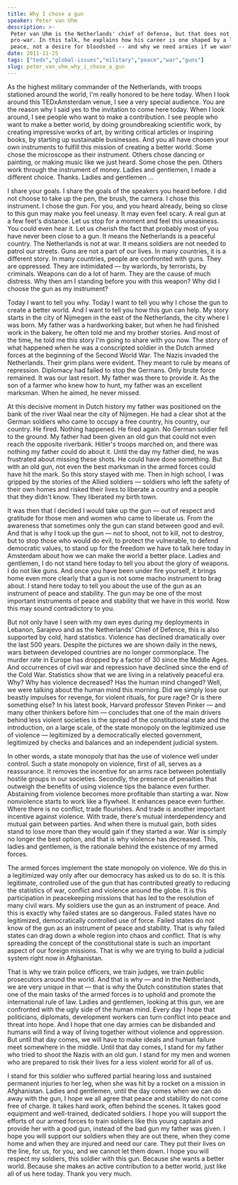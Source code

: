 ```yaml
---
title: Why I chose a gun
speaker: Peter van Uhm
description: >-
 Peter van Uhm is the Netherlands' chief of defense, but that does not mean he is
 pro-war. In this talk, he explains how his career is one shaped by a love of
 peace, not a desire for bloodshed -- and why we need armies if we want peace.
date: 2011-11-25
tags: ["tedx","global-issues","military","peace","war","guns"]
slug: peter_van_uhm_why_i_chose_a_gun
---
```


As the highest military commander of the Netherlands, with troops stationed around the
world, I'm really honored to be here today. When I look around this TEDxAmsterdam venue, I
see a very special audience. You are the reason why I said yes to the invitation to come
here today. When I look around, I see people who want to make a contribution. I see people
who want to make a better world, by doing groundbreaking scientific work, by creating
impressive works of art, by writing critical articles or inspiring books, by starting up
sustainable businesses. And you all have chosen your own instruments to fulfill this
mission of creating a better world. Some chose the microscope as their instrument. Others
chose dancing or painting, or making music like we just heard. Some chose the pen. Others
work through the instrument of money. Ladies and gentlemen, I made a different
choice. Thanks. Ladies and gentlemen ...

I share your goals. I share the goals of the speakers you heard before. I did not choose
to take up the pen, the brush, the camera. I chose this instrument. I chose the gun. For
you, and you heard already, being so close to this gun may make you feel uneasy. It may
even feel scary. A real gun at a few feet's distance. Let us stop for a moment and feel
this uneasiness. You could even hear it. Let us cherish the fact that probably most of you
have never been close to a gun. It means the Netherlands is a peaceful country. The
Netherlands is not at war. It means soldiers are not needed to patrol our streets. Guns
are not a part of our lives. In many countries, it is a different story. In many
countries, people are confronted with guns. They are oppressed. They are intimidated — by
warlords, by terrorists, by criminals. Weapons can do a lot of harm. They are the cause of
much distress. Why then am I standing before you with this weapon? Why did I choose the gun
as my instrument?

Today I want to tell you why. Today I want to tell you why I chose the gun to create a
better world. And I want to tell you how this gun can help. My story starts in the city of
Nijmegen in the east of the Netherlands, the city where I was born. My father was a
hardworking baker, but when he had finished work in the bakery, he often told me and my
brother stories. And most of the time, he told me this story I'm going to share with you
now. The story of what happened when he was a conscripted soldier in the Dutch armed
forces at the beginning of the Second World War. The Nazis invaded the Netherlands. Their
grim plans were evident. They meant to rule by means of repression. Diplomacy had failed
to stop the Germans. Only brute force remained. It was our last resort. My father was
there to provide it. As the son of a farmer who knew how to hunt, my father was an
excellent marksman. When he aimed, he never missed.

At this decisive moment in Dutch history my father was positioned on the bank of the river
Waal near the city of Nijmegen. He had a clear shot at the German soldiers who came to
occupy a free country, his country, our country. He fired. Nothing happened. He fired
again. No German soldier fell to the ground. My father had been given an old gun that
could not even reach the opposite riverbank. Hitler's troops marched on, and there was
nothing my father could do about it. Until the day my father died, he was frustrated about
missing these shots. He could have done something. But with an old gun, not even the best
marksman in the armed forces could have hit the mark. So this story stayed with me. Then in
high school, I was gripped by the stories of the Allied soldiers — soldiers who left the
safety of their own homes and risked their lives to liberate a country and a people that
they didn't know. They liberated my birth town.

It was then that I decided I would take up the gun — out of respect and gratitude for
those men and women who came to liberate us. From the awareness that sometimes only the
gun can stand between good and evil. And that is why I took up the gun — not to shoot, not
to kill, not to destroy, but to stop those who would do evil, to protect the vulnerable,
to defend democratic values, to stand up for the freedom we have to talk here today in
Amsterdam about how we can make the world a better place. Ladies and gentlemen, I do not
stand here today to tell you about the glory of weapons. I do not like guns. And once you
have been under fire yourself, it brings home even more clearly that a gun is not some
macho instrument to brag about. I stand here today to tell you about the use of the gun as
an instrument of peace and stability. The gun may be one of the most important instruments
of peace and stability that we have in this world. Now this may sound contradictory to
you.

But not only have I seen with my own eyes during my deployments in Lebanon, Sarajevo and
as the Netherlands' Chief of Defence, this is also supported by cold, hard statistics.
Violence has declined dramatically over the last 500 years. Despite the pictures we are
shown daily in the news, wars between developed countries are no longer commonplace. The
murder rate in Europe has dropped by a factor of 30 since the Middle Ages. And occurrences
of civil war and repression have declined since the end of the Cold War. Statistics show
that we are living in a relatively peaceful era. Why? Why has violence decreased? Has the
human mind changed? Well, we were talking about the human mind this morning. Did we simply
lose our beastly impulses for revenge, for violent rituals, for pure rage? Or is there
something else? In his latest book, Harvard professor Steven Pinker — and many other
thinkers before him — concludes that one of the main drivers behind less violent societies
is the spread of the constitutional state and the introduction, on a large scale, of the
state monopoly on the legitimized use of violence — legitimized by a democratically
elected government, legitimized by checks and balances and an independent judicial
system.

In other words, a state monopoly that has the use of violence well under control. Such a
state monopoly on violence, first of all, serves as a reassurance. It removes the
incentive for an arms race between potentially hostile groups in our societies. Secondly,
the presence of penalties that outweigh the benefits of using violence tips the balance
even further. Abstaining from violence becomes more profitable than starting a war. Now
nonviolence starts to work like a flywheel. It enhances peace even further. Where there is
no conflict, trade flourishes. And trade is another important incentive against violence.
With trade, there's mutual interdependency and mutual gain between parties. And when there
is mutual gain, both sides stand to lose more than they would gain if they started a war.
War is simply no longer the best option, and that is why violence has decreased. This,
ladies and gentlemen, is the rationale behind the existence of my armed
forces.

The armed forces implement the state monopoly on violence. We do this in a legitimized way
only after our democracy has asked us to do so. It is this legitimate, controlled use of
the gun that has contributed greatly to reducing the statistics of war, conflict and
violence around the globe. It is this participation in peacekeeping missions that has led
to the resolution of many civil wars. My soldiers use the gun as an instrument of
peace. And this is exactly why failed states are so dangerous. Failed states have no
legitimized, democratically controlled use of force. Failed states do not know of the gun
as an instrument of peace and stability. That is why failed states can drag down a whole
region into chaos and conflict. That is why spreading the concept of the constitutional
state is such an important aspect of our foreign missions. That is why we are trying to
build a judicial system right now in Afghanistan.

That is why we train police officers, we train judges, we train public prosecutors around
the world. And that is why — and in the Netherlands, we are very unique in that — that is
why the Dutch constitution states that one of the main tasks of the armed forces is to
uphold and promote the international rule of law. Ladies and gentlemen, looking at this
gun, we are confronted with the ugly side of the human mind. Every day I hope that
politicians, diplomats, development workers can turn conflict into peace and threat into
hope. And I hope that one day armies can be disbanded and humans will find a way of living
together without violence and oppression. But until that day comes, we will have to make
ideals and human failure meet somewhere in the middle. Until that day comes, I stand for
my father who tried to shoot the Nazis with an old gun. I stand for my men and women who
are prepared to risk their lives for a less violent world for all of us.

I stand for this soldier who suffered partial hearing loss and sustained permanent
injuries to her leg, when she was hit by a rocket on a mission in Afghanistan. Ladies and
gentlemen, until the day comes when we can do away with the gun, I hope we all agree that
peace and stability do not come free of charge. It takes hard work, often behind the
scenes. It takes good equipment and well-trained, dedicated soldiers. I hope you will
support the efforts of our armed forces to train soldiers like this young captain and
provide her with a good gun, instead of the bad gun my father was given. I hope you will
support our soldiers when they are out there, when they come home and when they are
injured and need our care. They put their lives on the line, for us, for you, and we
cannot let them down. I hope you will respect my soldiers, this soldier with this gun.
Because she wants a better world. Because she makes an active contribution to a better
world, just like all of us here today. Thank you very much.

<!--
ad_duration=3.33
event="TEDxAmsterdam"
external_start_time=0
intro_duration=11.82
is_subtitle_required="False"
is_talk_featured="True"
language="en"
language_swap="False"
native_language="en"
number_of_related_talks=6
number_of_speakers=1
number_of_subtitled_videos=28
number_of_tags=6
number_of_talk_download_languages=28
number_of_talk_more_resources=0
number_of_talk_recommendations=0
number_of_talks_take_actions=0
post_ad_duration=0.83
published_timestamp="2012-01-30 15:51:45"
recording_date="2011-11-25"
speaker_description="General"
speaker_is_published=1
speaker_name="Peter van Uhm"
talk_name="Why I chose a gun"
talks_tags=["tedx","global-issues","military","peace","war","guns"]
url_photo_speaker="https://pe.tedcdn.com/images/ted/7d670f2b132477f111ea520013384ecaa67cc8e4_254x191.jpg"
url_photo_talk="https://pe.tedcdn.com/images/ted/71f2eb1a6ee4f0baf631f9ee7f9228366fec4054_800x600.jpg"
url_webpage="https://www.ted.com/talks/peter_van_uhm_why_i_chose_a_gun"
video_type_name="TEDx Talk"
-->